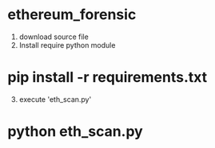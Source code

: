 ﻿# ethereum_forensic

1. download source file
2. Install require python module 
# pip install -r requirements.txt

3. execute 'eth_scan.py'
# python eth_scan.py
